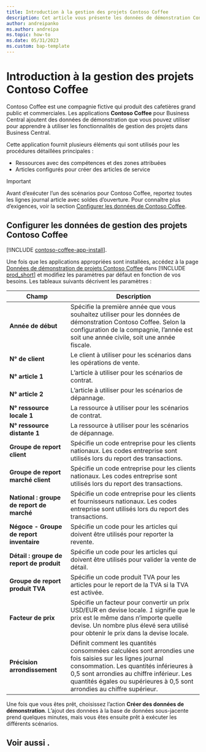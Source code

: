 ```yaml
---
title: Introduction à la gestion des projets Contoso Coffee
description: Cet article vous présente les données de démonstration Contoso Coffee pour la gestion des projets.
author: andreipanko
ms.author: andreipa
ms.topic: how-to
ms.date: 05/31/2023
ms.custom: bap-template
---
```


# Introduction à la gestion des projets Contoso Coffee

Contoso Coffee est une compagnie fictive qui produit des cafetières grand public et commerciales. Les applications **Contoso Coffee** pour Business Central ajoutent des données de démonstration que vous pouvez utiliser pour apprendre à utiliser les fonctionnalités de gestion des projets dans Business Central.

Cette application fournit plusieurs éléments qui sont utilisés pour les procédures détaillées principales :

- Ressources avec des compétences et des zones attribuées
- Articles configurés pour créer des articles de service

> [!IMPORTANT]
> Avant d’exécuter l’un des scénarios pour Contoso Coffee, reportez toutes les lignes journal article avec soldes d’ouverture. Pour connaître plus d’exigences, voir la section [Configurer les données de Contoso Coffee](#set-up-contoso-coffee-jobs-and-project-management-data).
>
> 
## Configurer les données de gestion des projets Contoso Coffee

[!INCLUDE [contoso-coffee-app-install](../contoso-coffee-app-install.md)].

Une fois que les applications appropriées sont installées, accédez à la page [Données de démonstration de projets Contoso Coffee](https://businesscentral.dynamics.com/?page=4767) dans [!INCLUDE [prod_short](../../includes/prod_short.md)] et modifiez les paramètres par défaut en fonction de vos besoins. Les tableaux suivants décrivent les paramètres :  

|Champ  |Description  |
|---------|---------|
|**Année de début** |Spécifie la première année que vous souhaitez utiliser pour les données de démonstration Contoso Coffee. Selon la configuration de la compagnie, l’année est soit une année civile, soit une année fiscale.|
|**N° de client**  |Le client à utiliser pour les scénarios dans les opérations de vente.|
|**N° article 1**  |L’article à utiliser pour les scénarios de contrat.|
|**N° article 2**  |L’article à utiliser pour les scénarios de dépannage.|
|**N° ressource locale 1**  |La ressource à utiliser pour les scénarios de contrat.|
|**N° ressource distante 1**  |La ressource à utiliser pour les scénarios de dépannage.|
|**Groupe de report client**|Spécifie un code entreprise pour les clients nationaux. Les codes entreprise sont utilisés lors du report des transactions. |
|**Groupe de report marché client**|Spécifie un code entreprise pour les clients nationaux. Les codes entreprise sont utilisés lors du report des transactions. |
|**National : groupe de report de marché**|Spécifie un code entreprise pour les clients et fournisseurs nationaux. Les codes entreprise sont utilisés lors du report des transactions. |
|**Négoce - Groupe de report inventaire**    |Spécifie un code pour les articles qui doivent être utilisés pour reporter la revente.|
|**Détail : groupe de report de produit**    |Spécifie un code pour les articles qui doivent être utilisés pour valider la vente de détail.|
|**Groupe de report produit TVA**    |Spécifie un code produit TVA pour les articles pour le report de la TVA si la TVA est activée.|
|**Facteur de prix**     |Spécifie un facteur pour convertir un prix USD/EUR en devise locale. *1* signifie que le prix est le même dans n’importe quelle devise. Un nombre plus élevé sera utilisé pour obtenir le prix dans la devise locale. |
|**Précision arrondissement**  |Définit comment les quantités consommées calculées sont arrondies une fois saisies sur les lignes journal consommation. Les quantités inférieures à 0,5 sont arrondies au chiffre inférieur. Les quantités égales ou supérieures à 0,5 sont arrondies au chiffre supérieur.|

Une fois que vous êtes prêt, choisissez l’action **Créer des données de démonstration**. L’ajout des données à la base de données sous-jacente prend quelques minutes, mais vous êtes ensuite prêt à exécuter les différents scénarios.  

## Voir aussi .
